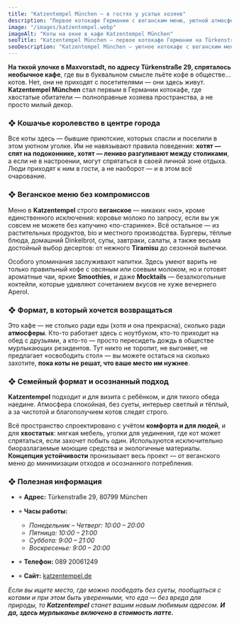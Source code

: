 ```yaml
---
title: "Katzentempel München – в гостях у усатых хозяев"
description: "Первое котокафе Германии с веганским меню, уютной атмосферой и бывшими приютскими котами. Идеальное место для любителей кошек в Мюнхене."
image: "/images/katzentempel.webp"
imageAlt: "Коты на окне в кафе Katzentempel München"
seoTitle: "Katzentempel München — первое котокафе Германии на Türkenstraße"
seoDescription: "Katzentempel München — уютное котокафе с веганским меню, бывшими приютскими котами и спокойной атмосферой в Maxvorstadt. Адрес, часы работы и меню."
---
```



**На тихой улочке в Maxvorstadt, по адресу Türkenstraße 29, спряталось необычное кафе**, где вы в буквальном смысле пьёте кофе в обществе… котов. Нет, они не приходят с посетителями — они здесь живут. **Katzentempel München** стал первым в Германии котокафе, где хвостатые обитатели — полноправные хозяева пространства, а не просто милый декор.

### ❖ Кошачье королевство в центре города

Все коты здесь — бывшие приютские, которых спасли и поселили в этом уютном уголке. Им не навязывают правила поведения: **хотят — спят на подоконнике, хотят — лениво разгуливают между столиками**, а если не в настроении, могут спрятаться в своей личной зоне отдыха. Люди приходят к ним в гости, а не наоборот — и в этом всё очарование.

### ❖ Веганское меню без компромиссов

Меню в **Katzentempel** строго **веганское** — никаких «но», кроме единственного исключения: коровье молоко по запросу, если вы уж совсем не можете без капучино «по-старинке». Всё остальное — из растительных продуктов, bio и местного производства. Бургеры, тёплые блюда, домашний Dinkelbrot, супы, завтраки, салаты, а также весьма достойный выбор десертов: от нежного **Tiramisu** до сезонной выпечки.

Особого упоминания заслуживают напитки. Здесь умеют варить не только правильный кофе с овсяным или соевым молоком, но и готовят ароматные чаи, яркие **Smoothies**, и даже **Mocktails** — безалкогольные коктейли, которые удивляют сочетанием вкусов не хуже вечернего Aperol.

### ❖ Формат, в который хочется возвращаться

Это кафе — не столько ради еды (хотя и она прекрасна), сколько ради **атмосферы**. Кто-то работает здесь с ноутбуком, кто-то приходит на обед с друзьями, а кто-то — просто пересидеть дождь в обществе мурлыкающих резидентов. Тут никто не торопит, не выгоняет, не предлагает «освободить стол» — вы можете остаться на сколько захотите, **пока коты не решат, что ваше место им нужнее**.

### ❖ Семейный формат и осознанный подход

**Katzentempel** подходит и для визита с ребёнком, и для тихого обеда наедине. Атмосфера спокойная, без суеты, интерьер светлый и тёплый, а за чистотой и благополучием котов следят строго. 

Всё пространство спроектировано с учётом **комфорта и для людей**, и для **хвостатых**: мягкая мебель, уголки для уединения, где кот может спрятаться, если захочет побыть один. Используются исключительно биоразлагаемые моющие средства и экологичные материалы. **Концепция устойчивости** пронизывает весь проект — от веганского меню до минимизации отходов и осознанного потребления.


### ❖ Полезная информация

- ⌖ **Адрес:** Türkenstraße 29, 80799 München  
- ⌖ **Часы работы:**  
  - _Понедельник – Четверг: 10:00 – 20:00_  
  - _Пятница: 10:00 – 21:00_  
  - _Суббота: 9:00 – 21:00_  
  - _Воскресенье: 9:00 – 20:00_  

- ⌖ **Телефон:** 089 20061249  
- ⌖ **Сайт:** [katzentempel.de](https://katzentempel.de)

_Если вы ищете место, где можно пообедать без суеты, пообщаться с котами и при этом быть уверенными, что еда — без вреда для природы, то **Katzentempel** станет вашим новым любимым адресом. **И да, здесь мурлыканье включено в стоимость латте.**_
